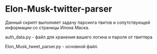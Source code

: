 # Elon-Musk-twitter-parser
Данный скрипт выполняет задачу парсинга твитов и сопутствующей информации со страницы Илона Маска.

auth_data.py - файл для хранения вашего логина и пароля от твиттера

Elon_Musk_tweet_parser.py - основной файл. 

